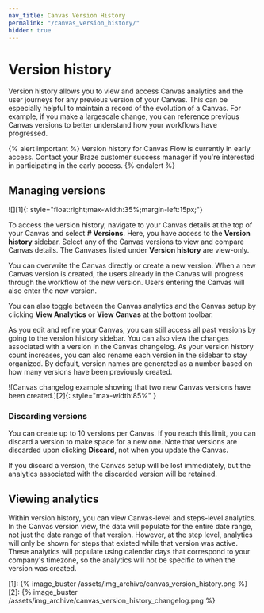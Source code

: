 ```yaml
---
nav_title: Canvas Version History
permalink: "/canvas_version_history/"
hidden: true
---
```


# Version history

Version history allows you to view and access Canvas analytics and the user journeys for any previous version of your Canvas. This can be especially helpful to maintain a record of the evolution of a Canvas. For example, if you make a largescale change, you can reference previous Canvas versions to better understand how your workflows have progressed.

{% alert important %}
Version history for Canvas Flow is currently in early access. Contact your Braze customer success manager if you're interested in participating in the early access.
{% endalert %}

## Managing versions

![][1]{: style="float:right;max-width:35%;margin-left:15px;"}

To access the version history, navigate to your Canvas details at the top of your Canvas and select **# Versions**. Here, you have access to the **Version history** sidebar. Select any of the Canvas versions to view and compare Canvas details. The Canvases listed under **Version history** are view-only.

You can overwrite the Canvas directly or create a new version. When a new Canvas version is created, the users already in the Canvas will progress through the workflow of the new version. Users entering the Canvas will also enter the new version.

You can also toggle between the Canvas analytics and the Canvas setup by clicking **View Analytics** or **View Canvas** at the bottom toolbar. 

As you edit and refine your Canvas, you can still access all past versions by going to the version history sidebar. You can also view the changes associated with a version in the Canvas changelog. As your version history count increases, you can also rename each version in the sidebar to stay organized. By default, version names are generated as a number based on how many versions have been previously created.

![Canvas changelog example showing that two new Canvas versions have been created.][2]{: style="max-width:85%" }

### Discarding versions

You can create up to 10 versions per Canvas. If you reach this limit, you can discard a version to make space for a new one. Note that versions are discarded upon clicking **Discard**, not when you update the Canvas. 

If you discard a version, the Canvas setup will be lost immediately, but the analytics associated with the discarded version will be retained.

## Viewing analytics

Within version history, you can view Canvas-level and steps-level analytics. In the Canvas version view, the data will populate for the entire date range, not just the date range of that version. However, at the step level, analytics will only be shown for steps that existed while that version was active. These analytics will populate using calendar days that correspond to your company's timezone, so the analytics will not be specific to when the version was created.

[1]: {% image_buster /assets/img_archive/canvas_version_history.png %} 
[2]: {% image_buster /assets/img_archive/canvas_version_history_changelog.png %}